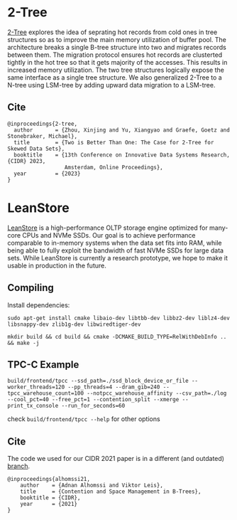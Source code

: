# 2-Tree
[2-Tree](https://www.cidrdb.org/cidr2023/papers/p57-zhou.pdf) explores the idea of seprating hot records from cold ones in tree structures so as to improve the main memory utilization of buffer pool. The architecture breaks a single B-tree structure into two and migrates records between them.  The migration protocol ensures hot records are clusterted tightly in the hot tree so that it gets majority of the accesses. This results in increased memory utilization.  The two tree structures logically expose the same interface as a single tree structure. We also generalized 2-Tree to a N-tree using LSM-tree by adding upward data migration to a LSM-tree. 
## Cite
```
@inproceedings{2-tree,
  author       = {Zhou, Xinjing and Yu, Xiangyao and Graefe, Goetz and Stonebraker, Michael},
  title        = {Two is Better Than One: The Case for 2-Tree for Skewed Data Sets},
  booktitle    = {13th Conference on Innovative Data Systems Research, {CIDR} 2023,
                  Amsterdam, Online Proceedings},
  year         = {2023}
}
```
# LeanStore
[LeanStore](https://db.in.tum.de/~leis/papers/leanstore.pdf) is a high-performance OLTP storage engine optimized for many-core CPUs and NVMe SSDs. Our goal is to achieve performance comparable to in-memory systems when the data set fits into RAM, while being able to fully exploit the bandwidth of fast NVMe SSDs for large data sets. While LeanStore is currently a research prototype, we hope to make it usable in production in the future.

## Compiling
Install dependencies:

`sudo apt-get install cmake libaio-dev libtbb-dev libbz2-dev liblz4-dev libsnappy-dev zlib1g-dev libwiredtiger-dev`

`mkdir build && cd build && cmake -DCMAKE_BUILD_TYPE=RelWithDebInfo .. && make -j`

## TPC-C Example
`build/frontend/tpcc --ssd_path=./ssd_block_device_or_file --worker_threads=120 --pp_threads=4 --dram_gib=240 --tpcc_warehouse_count=100 --notpcc_warehouse_affinity --csv_path=./log --cool_pct=40 --free_pct=1 --contention_split --xmerge --print_tx_console --run_for_seconds=60`

check `build/frontend/tpcc --help` for other options

## Cite
The code we used for our CIDR 2021 paper is in a different (and outdated) [branch](https://github.com/leanstore/leanstore/tree/cidr).

```
@inproceedings{alhomssi21,
    author    = {Adnan Alhomssi and Viktor Leis},
    title     = {Contention and Space Management in B-Trees},
    booktitle = {CIDR},
    year      = {2021}
}
```
